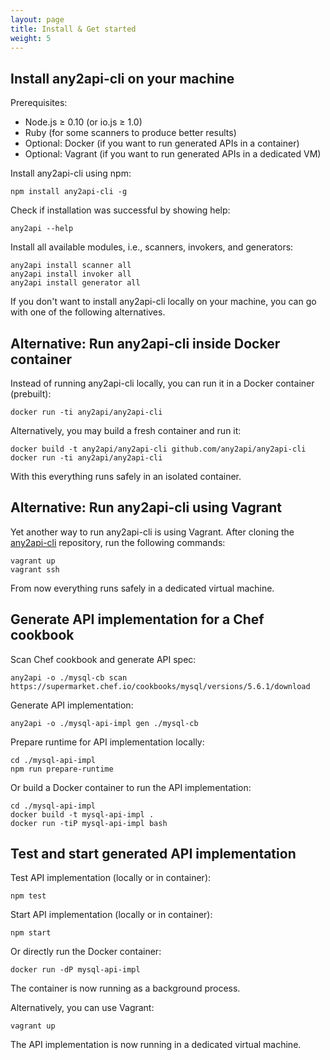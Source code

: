 ```yaml
---
layout: page
title: Install & Get started
weight: 5
---
```


<a name="any2api-cli-npm"></a>
## Install any2api-cli on your machine

Prerequisites:

* Node.js &ge; 0.10 (or io.js &ge; 1.0)
* Ruby (for some scanners to produce better results)
* Optional: Docker (if you want to run generated APIs in a container)
* Optional: Vagrant (if you want to run generated APIs in a dedicated VM)

Install any2api-cli using npm:

    npm install any2api-cli -g

Check if installation was successful by showing help:

    any2api --help

Install all available modules, i.e., scanners, invokers, and generators:

    any2api install scanner all
    any2api install invoker all
    any2api install generator all

If you don't want to install any2api-cli locally on your machine, you can go with one of the following alternatives.



<a name="any2api-cli-docker"></a>
## Alternative: Run any2api-cli inside Docker container

Instead of running any2api-cli locally, you can run it in a Docker container (prebuilt):

    docker run -ti any2api/any2api-cli

Alternatively, you may build a fresh container and run it:

    docker build -t any2api/any2api-cli github.com/any2api/any2api-cli
    docker run -ti any2api/any2api-cli

With this everything runs safely in an isolated container.



<a name="any2api-cli-vagrant"></a>
## Alternative: Run any2api-cli using Vagrant

Yet another way to run any2api-cli is using Vagrant. After cloning the [any2api-cli](https://github.com/any2api/any2api-cli) repository, run the following commands:

    vagrant up
    vagrant ssh

From now everything runs safely in a dedicated virtual machine.



## Generate API implementation for a Chef cookbook

Scan Chef cookbook and generate API spec:

    any2api -o ./mysql-cb scan https://supermarket.chef.io/cookbooks/mysql/versions/5.6.1/download

Generate API implementation:

    any2api -o ./mysql-api-impl gen ./mysql-cb

Prepare runtime for API implementation locally:

    cd ./mysql-api-impl
    npm run prepare-runtime
    
Or build a Docker container to run the API implementation:

    cd ./mysql-api-impl
    docker build -t mysql-api-impl .
    docker run -tiP mysql-api-impl bash



## Test and start generated API implementation

Test API implementation (locally or in container):

    npm test

Start API implementation (locally or in container):

    npm start

Or directly run the Docker container:

    docker run -dP mysql-api-impl

The container is now running as a background process.

Alternatively, you can use Vagrant:

    vagrant up

The API implementation is now running in a dedicated virtual machine.
